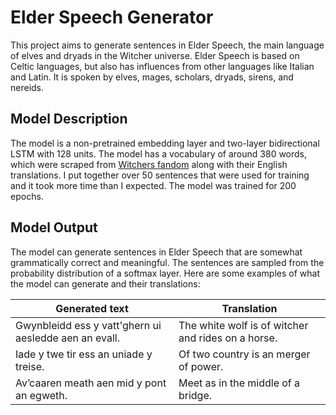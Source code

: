 # Elder Speech Generator
This project aims to generate sentences in Elder Speech, the main language of elves and dryads in the Witcher universe. Elder Speech is based on Celtic languages, but also has influences from other languages like Italian and Latin. It is spoken by elves, mages, scholars, dryads, sirens, and nereids.

## Model Description
The model is a non-pretrained embedding layer and two-layer bidirectional LSTM with 128 units. The model has a vocabulary of around 380 words, which were scraped from [Witchers fandom](https://witcher.fandom.com/wiki/Elder_Speech) along with their English translations. I put together over 50 sentences that were used for training and it took more time than I expected. The model was trained for 200 epochs.

## Model Output
The model can generate sentences in Elder Speech that are somewhat grammatically correct and meaningful. The sentences are sampled from the probability distribution of a softmax layer. Here are some examples of what the model can generate and their translations:

| Generated text | Translation |
|---|---|
| Gwynbleidd ess y vatt'ghern ui aesledde aen an evall. | The white wolf is of witcher and rides on a horse. |
| Iade y twe tir ess an uniade y treise. |	Of two country is an merger of power. |
| Av’caaren meath aen mid y pont an egweth. |	Meet as in the middle of a bridge. |
